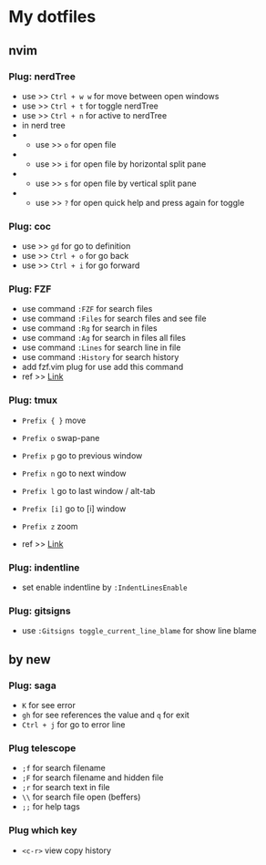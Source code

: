 # My dotfiles

## nvim

### Plug: nerdTree
- use >> `Ctrl + w w` for move between open windows
- use >> `Ctrl + t` for toggle nerdTree
- use >> `Ctrl + n` for active to nerdTree
- in nerd tree
- - use >> `o` for open file
- - use >> `i` for open file by horizontal split pane
- - use >> `s` for open file by vertical split pane
- - use >> `?` for open quick help and press again for toggle

### Plug: coc
- use >> `gd` for go to definition
- use >> `Ctrl + o` for go back
- use >> `Ctrl + i` for go forward

### Plug: FZF 
- use command `:FZF` for search files
- use command `:Files` for search files and see file
- use command `:Rg` for search in files
- use command `:Ag` for search in files all files
- use command `:Lines` for search line in file
- use command `:History` for search history
- add fzf.vim plug for use add this command
- ref >> [Link](https://www.youtube.com/watch?v=on1AzaZzQ7k)

### Plug: tmux
- `Prefix { }` move
- `Prefix o` swap-pane

- `Prefix p` go to previous window
- `Prefix n` go to next window
- `Prefix l` go to last window / alt-tab
- `Prefix [i]` go to [i] window

- `Prefix z` zoom 
- ref >> [Link](https://www.youtube.com/watch?v=sP4w23j6XqI)

### Plug: indentline
- set enable indentline by `:IndentLinesEnable`

### Plug: gitsigns
- use `:Gitsigns toggle_current_line_blame` for show line blame


## by new

### Plug: saga
- `K` for see error
- `gh` for see references the value and `q` for exit
- `Ctrl + j` for go to error line

### Plug telescope
- `;f` for search filename
- `;F` for search filename and hidden file
- `;r` for search text in file
- `\\` for search file open (beffers) 
- `;;` for help tags

### Plug which key
- `<c-r>` view copy history


